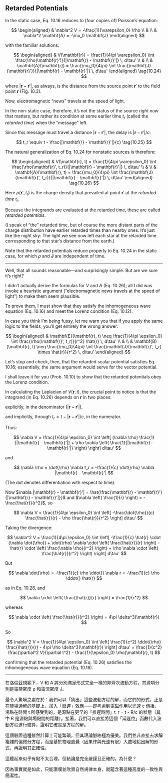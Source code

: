 
## Retarded Potentials

In the static case, Eq. 10.16 reduces to (four copies of) Poisson’s equation:

$$
\begin{aligned}
    & \nabla^2 V = -\frac{1}{\varepsilon_0} \rho \\
    & \\
    & \nabla^2 \mathbf{A} = -\mu_0 \mathbf{J}
\end{aligned}
$$


with the familiar solutions:

$$
\begin{aligned}
    & V(\mathbf{r}) = \frac{1}{4\pi \varepsilon_0} \int \frac{\rho(\mathbf{r}')}{|\mathbf{r} - \mathbf{r}'|} \, d\tau' \\
    & \\
    & \mathbf{A}(\mathbf{r}) = \frac{\mu_0}{4\pi} \int \frac{\mathbf{J}(\mathbf{r}')}{|\mathbf{r} - \mathbf{r}'|} \, d\tau'
\end{aligned} \tag{10.24}
$$

where $|\mathbf{r} - \mathbf{r}'|$, as always, is the distance from the source point $\mathbf{r}'$ to the field point $\mathbf{r}$ (Fig. 10.3).

Now, electromagnetic “news” travels at the speed of light. 

In the non-static case, therefore, it’s not the status of the source *right now* that matters, but rather its condition at some earlier time $t_r$ (called the *retarded time*) when the “message” left. 

Since this message must travel a distance $|\mathbf{r} - \mathbf{r}'|$, the delay is $|\mathbf{r} - \mathbf{r}'|/c$:

$$
t_r \equiv t - \frac{|\mathbf{r} - \mathbf{r}'|}{c}
\tag{10.25}
$$

The natural generalization of Eq. 10.24 for nonstatic sources is therefore:

$$
\begin{aligned}
    & V(\mathbf{r}, t) = \frac{1}{4\pi \varepsilon_0} \int \frac{\rho(\mathbf{r}', t_r)}{|\mathbf{r} - \mathbf{r}'|} \, d\tau' \\
    & \\
    & \mathbf{A}(\mathbf{r}, t) = \frac{\mu_0}{4\pi} \int \frac{\mathbf{J}(\mathbf{r}', t_r)}{|\mathbf{r} - \mathbf{r}'|} \, d\tau'
\end{aligned} \tag{10.26}
$$

Here $\rho(\mathbf{r}', t_r)$ is the charge density that prevailed at point $\mathbf{r}'$ at the *retarded time* $t_r$. 

Because the integrands are evaluated at the retarded time, these are called *retarded potentials*. 

(I speak of “the” retarded time, but of course the more distant parts of the charge distribution have earlier retarded times than nearby ones. It’s just like the night sky: The light we see now left each star at the retarded time corresponding to that star’s distance from the earth.)

Note that the retarded potentials reduce properly to Eq. 10.24 in the static case, for which $\rho$ and $\mathbf{J}$ are independent of time.

--- 

Well, that all sounds reasonable—and surprisingly simple. But are we sure it’s right?

I didn’t actually derive the formulas for $V$ and $A$ (Eq. 10.26); all I did was invoke a heuristic argument (“electromagnetic news travels at the speed of light”) to make them seem plausible. 

To prove them, I must show that they satisfy the inhomogeneous wave equation (Eq. 10.16) and meet the Lorenz condition (Eq. 10.12). 

In case you think I’m being fussy, let me warn you that if you apply the same logic to the fields, you’ll get entirely the wrong answer:

$$
\begin{aligned}
    & \mathbf{E}(\mathbf{r}, t) \neq \frac{1}{4\pi \epsilon_0} \int \frac{\rho(\mathbf{r}', t_r)}{r^2} \hat{r} \, d\tau' \\
    & \\
    & \mathbf{B}(\mathbf{r}, t) \neq \frac{\mu_0}{4\pi} \int \frac{\mathbf{J}(\mathbf{r}', t_r) \times \hat{r}}{r^2} \, d\tau'
\end{aligned} 
$$

Let’s stop and check, then, that the retarded scalar potential satisfies Eq. 10.16; essentially, the same argument would serve for the vector potential. 

I shall leave it for you (Prob. 10.10) to show that the retarded potentials obey the Lorenz condition.

In calculating the Laplacian of $V(\mathbf{r}, t)$, the crucial point to notice is that the integrand (in Eq. 10.26) depends on $\mathbf{r}$ in two places: 

explicitly, in the denominator ($|\mathbf{r} - \mathbf{r}'|$), 

and implicitly, through $t_r = t - |\mathbf{r} - \mathbf{r}'|/c$, in the numerator. 

Thus:

$$
\nabla V = \frac{1}{4\pi \epsilon_0} \int \left[ (\nabla \rho) \frac{1}{|\mathbf{r} - \mathbf{r}'|} + \rho \nabla \left( \frac{1}{|\mathbf{r} - \mathbf{r}'|} \right) \right] d\tau'
$$

and

$$
\nabla \rho = \dot{\rho} \nabla t_r = -\frac{1}{c} \dot{\rho} \nabla |\mathbf{r} - \mathbf{r}'|
$$

(The dot denotes differentiation with respect to time). 

Now $\nabla |\mathbf{r} - \mathbf{r}'| = \hat{\frac{\mathbf{r} - \mathbf{r}'}{|\mathbf{r} - \mathbf{r}'|}}$ and $\nabla \left( \frac{1}{r} \right) = -\frac{\hat{r}}{r^2}$, so

$$
\nabla V = \frac{1}{4\pi \epsilon_0} \int \left[ -\frac{\dot{\rho}}{c} \frac{\hat{r}}{r} - \rho \frac{\hat{r}}{r^2} \right] d\tau'
$$

Taking the divergence:

$$
\nabla^2 V = \frac{1}{4\pi \epsilon_0} \int \left[ -\frac{1}{c} \hat{r} \cdot (\nabla \dot{\rho}) + \dot{\rho} \nabla \cdot \left( \frac{\hat{r}}{r} \right) - \hat{r} \cdot \left( \frac{\nabla \rho}{r^2} \right) + \rho \nabla \cdot \left( \frac{\hat{r}}{r^2} \right) \right] d\tau'
$$

But

$$
\nabla \dot{\rho} = -\frac{1}{c} \rho \ddot{} \nabla r = -\frac{1}{c} \rho \ddot{} \hat{r}
$$

as in Eq. 10.28, and

$$
\nabla \cdot \left( \frac{\hat{r}}{r} \right) = \frac{1}{r^2}
$$

whereas

$$
\nabla \cdot \left( \frac{\hat{r}}{r^2} \right) = 4\pi \delta^3(\mathbf{r})
$$

So

$$
\nabla^2 V = \frac{1}{4\pi \epsilon_0} \int \left[ \frac{1}{c^2} \ddot{\rho} \frac{\hat{r}}{r} - 4\pi \rho \delta^3(\mathbf{r}) \right] d\tau' = \frac{1}{c^2} \frac{\partial^2 V}{\partial t^2} - \frac{1}{\epsilon_0} \rho(\mathbf{r}, t)
$$

confirming that the retarded potential (Eq. 10.26) satisfies the inhomogeneous wave equation (Eq. 10.16).

---

在洛倫茲規範下，V 和 A 將分別滿足形式完全一樣的非齊次波動方程，其源項分別是電荷密度 ρ 和電流密度 J。

最令人驚嘆之處在於：我們可以「猜出」這些波動方程的解，而它們的形式，正是在靜場通解的基礎上，加入「延遲」效應——即考慮到電磁作用以光速 c 傳播，場點在時間 t 所感受到的，是源點在更早的「推遲時間」t_r = t - R/c 的狀態（其中 R 是源點與場點間的距離）。接著，我們可以直接將這個「延遲位」函數代入波動方程進行驗算，證明它確實是方程的解。

這個驗證過程雖然計算上可能繁瑣，但其理論脈絡極為優美。我們並非直接去求解複雜的偏微分方程，而是基於物理直覺（因果律與光速有限）大膽地給出解的形式，再證明其正確性。

這聽起來似乎有點不太合理，但結論是完全嚴謹且正確的。為什麼？

因為事實就是如此，只能讚嘆並欣賞自然規律本身，就蘊含著這種高度的一致性與簡潔性。

